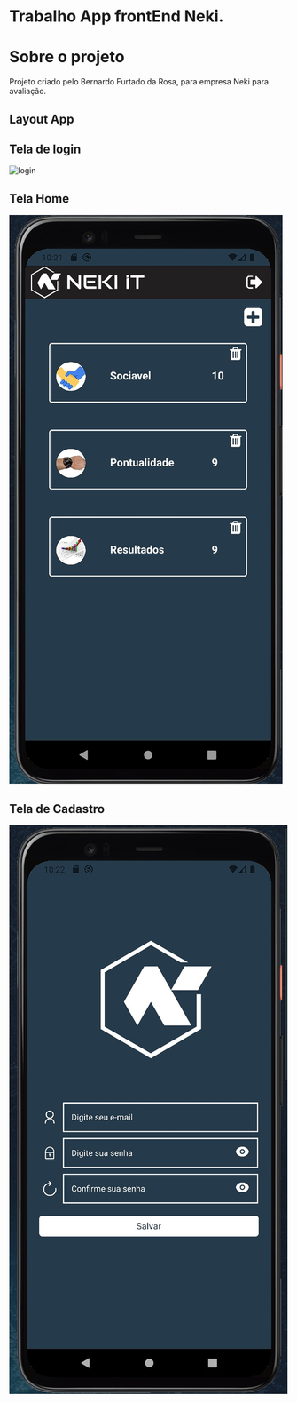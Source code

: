 
# Trabalho App frontEnd Neki.

# Sobre o projeto

Projeto criado pelo Bernardo Furtado da Rosa, para empresa Neki para avaliação. 

## Layout App

## Tela de login
![login](https://user-images.githubusercontent.com/86376508/151679788-090d2c7d-3dd4-4dcc-9a30-1272bbd3662a.jpeg)

## Tela Home
![home](https://github.com/Befrosa/FrontApp/blob/main/assets/Telas/home.jpeg)

## Tela de Cadastro
![cadastro](https://github.com/Befrosa/FrontApp/blob/main/assets/Telas/cadastro.jpeg)
